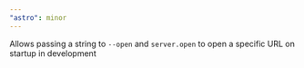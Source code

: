 ```yaml
---
"astro": minor
---
```


Allows passing a string to `--open` and `server.open` to open a specific URL on startup in development
